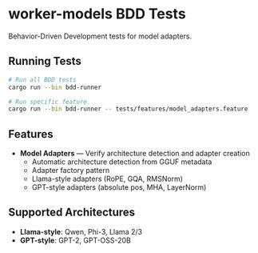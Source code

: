 # worker-models BDD Tests

Behavior-Driven Development tests for model adapters.

## Running Tests

```bash
# Run all BDD tests
cargo run --bin bdd-runner

# Run specific feature
cargo run --bin bdd-runner -- tests/features/model_adapters.feature
```

## Features

- **Model Adapters** — Verify architecture detection and adapter creation
  - Automatic architecture detection from GGUF metadata
  - Adapter factory pattern
  - Llama-style adapters (RoPE, GQA, RMSNorm)
  - GPT-style adapters (absolute pos, MHA, LayerNorm)

## Supported Architectures

- **Llama-style**: Qwen, Phi-3, Llama 2/3
- **GPT-style**: GPT-2, GPT-OSS-20B
